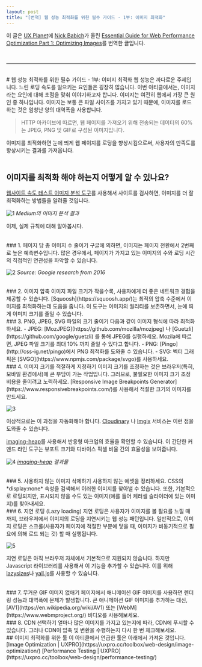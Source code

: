 ```yaml
---
layout: post
title: "[번역] 웹 성능 최적화를 위한 필수 가이드 - 1부: 이미지 최적화"
---
```


이 글은 [UX Planet](https://uxplanet.org/)에 [Nick Babich](https://uxplanet.org/@101)가 올린 [Essential Guide for Web Performance Optimization
Part 1: Optimizing Images](https://uxplanet.org/essential-guide-for-web-performance-optimization-1b883d638a1?fbclid=IwAR3C95-22_pEvc_rgr_IFzjNuyOcemO-mRsnbbAmUMUafvb97bAPB8hCg3U)를 번역한 글입니다.

<br>

***

<br>
# 웹 성능 최적화를 위한 필수 가이드 - 1부: 이미지 최적화
웹 성능은 까다로운 주제입니다. 느린 로딩 속도를 일으키는 요인들은 굉장히 많습니다. 이번 아티클에서는, 이미지라는 요인에 대해 초점을 맞춰 이야기하고자 합니다.
이미지는 여전히 웹에서 가장 큰 원인 중 하나입니다. 이미지는 보통 큰 파일 사이즈를 가지고 있기 때문에, 이미지를 로드하는 것은 엄청난 양의 대역폭을 사용합니다.

> HTTP 아카이브에 따르면, 웹 페이지를 가져오기 위해 전송되는 데이터의 60%는 JPEG, PNG 및 GIF로 구성된 이미지입니다.

이미지를 최적화하면 눈에 띄게 웹 페이지를 로딩을 향상시킴으로써, 사용자의 만족도를 향상시키는 결과를 가져옵니다.  
<br>
## 이미지를 최적화 해야 하는지 어떻게 알 수 있나요?  
[웹사이트 속도 테스트 이미지 분석 도구](https://webspeedtest.cloudinary.com/)를 사용해서 사이트를 검사하면, 이미지를 더 잘 최적화하는 방법들을 알려줄 것입니다.

![1](https://user-images.githubusercontent.com/43605468/58860906-2c94e180-86e8-11e9-99bd-0a23287493e2.png)
*Medium의 이미지 분석 결과*

이제, 실제 규칙에 대해 알아봅시다.  

<br>
### 1.  페이지 당 총 이미지 수 줄이기
구글에 의하면, 이미지는 페이지 전환에서 2번째로 높은 예측변수입니다. 많은 경우에서, 페이지가 가지고 있는 이미지의 수와 로딩 시간의 직접적인 연관성을 파악할 수 있습니다.

![2](https://user-images.githubusercontent.com/43605468/58860910-2f8fd200-86e8-11e9-89b1-e0a13ec91f9d.png)
*Source: Google research from 2016*  

<br>
### 2. 이미지 압축
이미지 파일 크기가 작을수록, 사용자에게 더 좋은 네트워크 경험을 제공할 수 있습니다. [Squoosh](https://squoosh.app/)는 최적의 압축 수준에서 이미지를 최적화하는데 도움을 줍니다. 이 도구는 이미지의 퀄리티를 보존하면서, 눈에 띄게 이미지 크기를 줄일 수 있습니다.  

<br>
### 3. PNG, JPEG, SVG 파일의 크기 줄이기
다음과 같이 이미지 형식에 따라 최적화하세요.
- JPEG: [MozJPEG](https://github.com/mozilla/mozjpeg) 나 [Guetzli](https://github.com/google/guetzli) 를 통해 JPEG를 실행하세요. Mozila에 따르면, JPEG 파일 크기를 최대 10% 까지 줄일 수 있다고 합니다.
- PNG: [Pingo](http://css-ig.net/pingo)에서 PNG 최적화를 도와줄 수 있습니다.
- SVG: 벡터 그래픽은 [SVGO](https://www.npmjs.com/package/svgo)를 사용하세요.  

<br>
### 4. 이미지 크기를 적절하게 지정하기
이미지 크기를 조정하는 것은 브라우저(특히, 모바일 환경에서)에 큰 부담이 가는 작업입니다. 그러므로, 불필요한 이미지 크기 조정 비용을 줄이려고 노력하세요. [Responsive Image Breakpoints Generator](https://www.responsivebreakpoints.com/)를 사용해서 적절한 크기의 이미지를 만드세요.

![3](https://user-images.githubusercontent.com/43605468/58860916-31599580-86e8-11e9-9e5d-04361c3364ef.png)

이상적으로는 이 과정을 자동화해야 합니다. [Cloudinary](https://cloudinary.com/) 나 [Imgix](https://www.imgix.com/) 서비스는 이런 점을 도와줄 수 있습니다.

[imaging-heap](https://github.com/filamentgroup/imaging-heap)를 사용해서 반응형 마크업의 효율을 확인할 수 있습니다. 이 간단한 커멘드 라인 도구는 뷰포트 크기와 디바이스 픽셀 비율 간의 효율성을 보여줍니다.

![4](https://user-images.githubusercontent.com/43605468/58860919-33bbef80-86e8-11e9-93a8-e9178fb7e832.png)
*[imaging-heap](https://github.com/filamentgroup/imaging-heap) 결과물*  

<br>
### 5. 사용하지 않는 이미지 삭제하기
사용하지 않는 에셋을 정리하세요. CSS의 *display:none* 속성을 검색해서 이러한 이미지를 찾아낼 수 있습니다.
또한, 기본적으로 로딩되지만, 표시되지 않을 수도 있는 이미지(예를 들어 케러셀 슬라이더에 있는 이미지)를 찾아내세요.  

<br>
### 6. 지연 로딩 (Lazy loading)
지연 로딩은 사용자가 이미지를 볼 필요를 느낄 때 까지, 브라우저에서 이미지의 로딩을 지연시키는 웹 성능 패턴입니다. 일반적으로, 이미지 로딩은 스크롤(사용자가 페이지에 적절한 부분에 닿을 때, 이미지가 비동기적으로 필요에 의해 로드 되는 것) 할 때 실행됩니다.

![5](https://user-images.githubusercontent.com/43605468/58860923-3585b300-86e8-11e9-8b09-bb830020e8da.png)

지연 로딩은 아직 브라우저 자체에서 기본적으로 지원되지 않습니다. 하지만 Javascript 라이브러리를 사용해서 이 기능을 추가할 수 있습니다. 이를 위해 [lazysizes](https://github.com/aFarkas/lazysizes)나 [yall.js](https://github.com/malchata/yall.js)를 사용할 수 있습니다.  

<br>
### 7. 무거운 GIF 이미지 없애기
페이지에서 애니메이션 GIF 이미지를 사용하면 렌더링 성능과 대역폭에 문제가 발생합니다. 큰 애니메이션 GIF 이미지를 추가하는 대신, [AV1](https://en.wikipedia.org/wiki/AV1) 또는 [WebM](https://www.webmproject.org/) 비디오를 사용해보세요.  

<br>
### 8. CDN 선택하기
얼마나 많은 이미지를 가지고 있는지에 따라, CDN에 푸시할 수 있습니다. 그러나 CDN이 압축 및 변환을 수행하는지 다시 한 번 체크해보세요.  

<br>
## 이미지 최적화를 위한 툴
이 아티클에서 언급한 툴은 아래에서 가져온 것입니다.  
[Image Optimization | UXPRO](https://uxpro.cc/toolbox/web-design/image-optimization/)  
[Performance Testing | UXPRO](https://uxpro.cc/toolbox/web-design/performance-testing/)